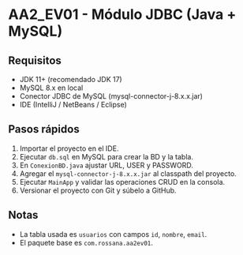 # AA2_EV01 - Módulo JDBC (Java + MySQL)

## Requisitos
- JDK 11+ (recomendado JDK 17)
- MySQL 8.x en local
- Conector JDBC de MySQL (mysql-connector-j-8.x.x.jar)
- IDE (IntelliJ / NetBeans / Eclipse)

## Pasos rápidos
1. Importar el proyecto en el IDE.
2. Ejecutar `db.sql` en MySQL para crear la BD y la tabla.
3. En `ConexionBD.java` ajustar URL, USER y PASSWORD.
4. Agregar el `mysql-connector-j-8.x.x.jar` al classpath del proyecto.
5. Ejecutar `MainApp` y validar las operaciones CRUD en la consola.
6. Versionar el proyecto con Git y súbelo a GitHub.

## Notas
- La tabla usada es `usuarios` con campos `id`, `nombre`, `email`.
- El paquete base es `com.rossana.aa2ev01`.
